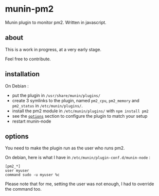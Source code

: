 # munin-pm2

Munin plugin to monitor pm2. Written in javascript.

## about

This is a work in progress, at a very early stage.

Feel free to contribute.

## installation

On Debian :

 - put the plugin in `/usr/share/munin/plugins/`
 - create 3 symlinks to the plugin, named `pm2_cpu`, `pm2_memory` and `pm2_status` in `/etc/munin/plugins/`.
 - install the pm2 module in `/etc/munin/plugins/` with `npm install pm2`
 - see the [`options`](@options) section to configure the plugin to match your setup
 - restart munin-node

## options

You need to make the plugin run as the user who runs pm2.

On debian, here is what I have in `/etc/munin/plugin-conf.d/munin-node` :
```
[pm2_*]
user myuser
command sudo -u myuser %c
```

Please note that for me, setting the user was not enough, I had to override
the command too.
